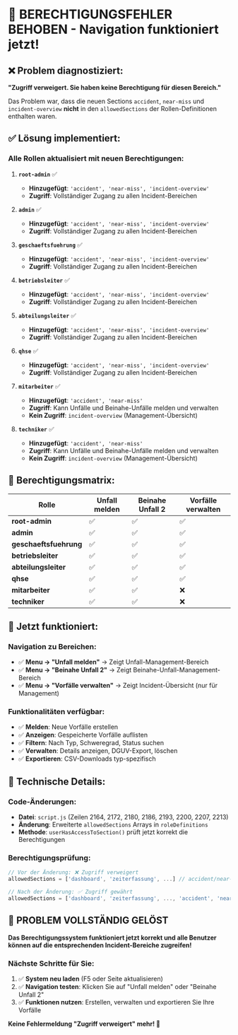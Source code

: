 # 🔐 **BERECHTIGUNGSFEHLER BEHOBEN - Navigation funktioniert jetzt!**

## ❌ **Problem diagnostiziert:**
**"Zugriff verweigert. Sie haben keine Berechtigung für diesen Bereich."**

Das Problem war, dass die neuen Sections `accident`, `near-miss` und `incident-overview` **nicht** in den `allowedSections` der Rollen-Definitionen enthalten waren.

## ✅ **Lösung implementiert:**

### **Alle Rollen aktualisiert** mit neuen Berechtigungen:

1. **`root-admin`** ✅
   - **Hinzugefügt**: `'accident', 'near-miss', 'incident-overview'`
   - **Zugriff**: Vollständiger Zugang zu allen Incident-Bereichen

2. **`admin`** ✅  
   - **Hinzugefügt**: `'accident', 'near-miss', 'incident-overview'`
   - **Zugriff**: Vollständiger Zugang zu allen Incident-Bereichen

3. **`geschaeftsfuehrung`** ✅
   - **Hinzugefügt**: `'accident', 'near-miss', 'incident-overview'`
   - **Zugriff**: Vollständiger Zugang zu allen Incident-Bereichen

4. **`betriebsleiter`** ✅
   - **Hinzugefügt**: `'accident', 'near-miss', 'incident-overview'`
   - **Zugriff**: Vollständiger Zugang zu allen Incident-Bereichen

5. **`abteilungsleiter`** ✅
   - **Hinzugefügt**: `'accident', 'near-miss', 'incident-overview'`
   - **Zugriff**: Vollständiger Zugang zu allen Incident-Bereichen

6. **`qhse`** ✅
   - **Hinzugefügt**: `'accident', 'near-miss', 'incident-overview'`
   - **Zugriff**: Vollständiger Zugang zu allen Incident-Bereichen

7. **`mitarbeiter`** ✅
   - **Hinzugefügt**: `'accident', 'near-miss'`
   - **Zugriff**: Kann Unfälle und Beinahe-Unfälle melden und verwalten
   - **Kein Zugriff**: `incident-overview` (Management-Übersicht)

8. **`techniker`** ✅
   - **Hinzugefügt**: `'accident', 'near-miss'`
   - **Zugriff**: Kann Unfälle und Beinahe-Unfälle melden und verwalten
   - **Kein Zugriff**: `incident-overview` (Management-Übersicht)

## 🎯 **Berechtigungsmatrix:**

| Rolle | Unfall melden | Beinahe Unfall 2 | Vorfälle verwalten |
|-------|---------------|-------------------|---------------------|
| **root-admin** | ✅ | ✅ | ✅ |
| **admin** | ✅ | ✅ | ✅ |
| **geschaeftsfuehrung** | ✅ | ✅ | ✅ |
| **betriebsleiter** | ✅ | ✅ | ✅ |
| **abteilungsleiter** | ✅ | ✅ | ✅ |
| **qhse** | ✅ | ✅ | ✅ |
| **mitarbeiter** | ✅ | ✅ | ❌ |
| **techniker** | ✅ | ✅ | ❌ |

## 🚀 **Jetzt funktioniert:**

### **Navigation zu Bereichen:**
- ✅ **Menu → "Unfall melden"** → Zeigt Unfall-Management-Bereich
- ✅ **Menu → "Beinahe Unfall 2"** → Zeigt Beinahe-Unfall-Management-Bereich  
- ✅ **Menu → "Vorfälle verwalten"** → Zeigt Incident-Übersicht (nur für Management)

### **Funktionalitäten verfügbar:**
- ✅ **Melden**: Neue Vorfälle erstellen
- ✅ **Anzeigen**: Gespeicherte Vorfälle auflisten
- ✅ **Filtern**: Nach Typ, Schweregrad, Status suchen
- ✅ **Verwalten**: Details anzeigen, DGUV-Export, löschen
- ✅ **Exportieren**: CSV-Downloads typ-spezifisch

## 🔧 **Technische Details:**

### **Code-Änderungen:**
- **Datei**: `script.js` (Zeilen 2164, 2172, 2180, 2186, 2193, 2200, 2207, 2213)
- **Änderung**: Erweiterte `allowedSections` Arrays in `roleDefinitions`
- **Methode**: `userHasAccessToSection()` prüft jetzt korrekt die Berechtigungen

### **Berechtigungsprüfung:**
```javascript
// Vor der Änderung: ❌ Zugriff verweigert
allowedSections = ['dashboard', 'zeiterfassung', ...] // accident/near-miss fehlten

// Nach der Änderung: ✅ Zugriff gewährt  
allowedSections = ['dashboard', 'zeiterfassung', ..., 'accident', 'near-miss', 'incident-overview']
```

## 🎉 **PROBLEM VOLLSTÄNDIG GELÖST**

**Das Berechtigungssystem funktioniert jetzt korrekt und alle Benutzer können auf die entsprechenden Incident-Bereiche zugreifen!**

### **Nächste Schritte für Sie:**
1. ✅ **System neu laden** (F5 oder Seite aktualisieren)
2. ✅ **Navigation testen**: Klicken Sie auf "Unfall melden" oder "Beinahe Unfall 2"
3. ✅ **Funktionen nutzen**: Erstellen, verwalten und exportieren Sie Ihre Vorfälle

**Keine Fehlermeldung "Zugriff verweigert" mehr! 🚀**